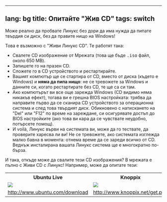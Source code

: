 
---
lang: bg
title: Опитайте "Жив CD"
tags: switch
---

Може реално да пробвате Линукс без дори да има нужда да пипате твърдия си диск, без да правите нищо на Windows!

Това е възможно с "Живи Линукс CD". Те работят така:

<ul>

<li>Свалете CD изображение от Мрежата (това ще бъде <tt>.iso</tt> 
файл, около 650 MB). </li>

<li>Запишете го на празен CD.</li>

<li>Сложете го в CD устройството и рестартирайте.</li>

<li>Вашият компютър ще се стартира от CD, вместо от диска (където е Windows) и <b>няма да пипа нищо</b>: 
не се тревожете за Windows и данните си, когато рестартирате без CD, те ще са си там.</li>

<li>Ако компютърът ви все още зарежда Windows (CD видимо няма никакъв ефект), тогава ви е грешна BIOS настройката: трябва да направите първо да се сканира CD устройството за операционна система и след това твърдият диск. Обикновено с натискането на "Del" или "F12" по време на зареждане, си осигурявате достъп до BIOS настройките (ако това ви кара да се чувствате неудобно, потърсете помощ).</li>

<li>И voilà, Линукс върви на системата ви, може да го тествате, да проверите харесва ли ви! Не се тревожете, ако системата изглежда малко бавна в момента: отнема време да се зареди всичко от CD. Веднъж инсталирана вашата Линукс система ще е многократно по-бърза.</li>

</ul>

И така, откъде може да свалите тези CD изображения? В мрежата е пълно с Живи CD с Линукс! Например, може да опитате тези:

<table cols="2">
<tr>
<th>Ubuntu Live</th>
<th>Knoppix</th>
</tr>

<tr>
<td><a href="Images/ubuntu.png"><img src="Images/ubuntu_thumbnail.png" /></a></td>
<td><a href="Images/knoppix.png"><img src="Images/knoppix_thumbnail.png" /></a></td>
</tr>

<tr>
<td><a 
href="http://www.ubuntu.com/download">http://www.ubuntu.com/download</a></td>
<td><a 
href="http://www.knoppix.net/get.php">http://www.knoppix.net/get.php</a></td>
</tr>

</table>

